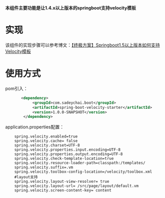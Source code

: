 **本组件主要功能是让1.4.x以上版本的springboot支持velocity模板**

实现
===
该组件的实现步骤可以参考博文：[【终极方案】Springboot1.5以上版本如何支持Velocity模板](https://blog.csdn.net/kksadie/article/details/132193526)

使用方式
===
pom引入：
```xml
       <dependency>
            <groupId>com.sadeychai.boot</groupId>
            <artifactId>spring-boot-velocity-starter</artifactId>
            <version>1.0.0-SNAPSHOT</version>
        </dependency>
```

application.properties配置：

```properties
    spring.velocity.enabled=true
    spring.velocity.cache= false
    spring.velocity.charset=UTF-8
    spring.velocity.properties.input.encoding=UTF-8
    spring.velocity.properties.output.encoding=UTF-8
    spring.velocity.check-template-location=true
    spring.velocity.resource-loader-path=classpath:/templates/
    spring.velocity.suffix=.vm
    spring.velocity.toolbox-config-location=/velocity/toolbox.xml
    #layout支持
    spring.velocity.layout-view-resolver= true
    spring.velocity.layout-url= /src/page/layout/default.vm
    spring.velocity.screen-content-key= content

```
